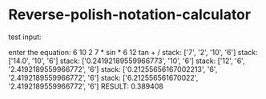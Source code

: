 # Reverse-polish-notation-calculator

test input:

enter the equation: 6 10 2 7 * sin * 6 12 tan + /
stack: ['7', '2', '10', '6']
stack: ['14.0', '10', '6']
stack: ['0.24192189559966773', '10', '6']
stack: ['12', '6', '2.4192189559966772', '6']
stack: ['0.21255656167002213', '6', '2.4192189559966772', '6']
stack: ['6.212556561670022', '2.4192189559966772', '6']
RESULT: 0.389408



